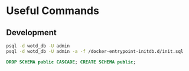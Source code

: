 # Useful Commands

## Development
```bash
psql -d wotd_db -U admin
psql -d wotd_db -U admin -a -f /docker-entrypoint-initdb.d/init.sql
```

```sql
DROP SCHEMA public CASCADE; CREATE SCHEMA public;
```